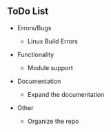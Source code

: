 ## ToDo List

- Errors/Bugs
  - Linux Build Errors

- Functionality
  - Module support

- Documentation
  - Expand the documentation

- Other
  - Organize the repo 
